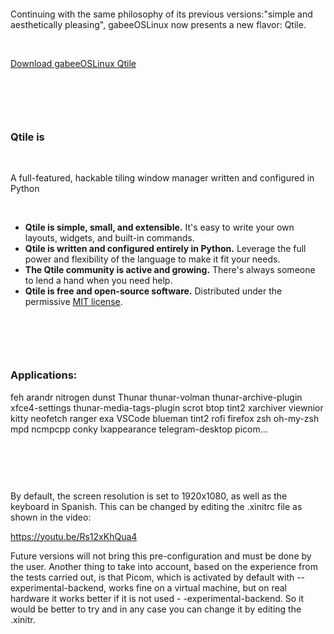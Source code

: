 <p><img src="https://i.postimg.cc/TPQzkHjX/gabeeos-dandelion-logo.png" alt="" /></p>

<p>Continuing with the same philosophy of its previous versions:"simple and aesthetically pleasing", gabeeOSLinux now presents a new flavor: Qtile.</p>
<p><strong>&nbsp;</strong></p>
<p><a href="https://sourceforge.net/projects/gabeeoslinux/">Download gabeeOSLinux Qtile</a></p>
<p><strong>&nbsp;</strong></p>
<p><img src="https://i.postimg.cc/Dy75yQtS/Desktop.png" alt="" /></p>
<p><strong>&nbsp;</strong></p>
<p><h3>Qtile is</h3></p>
<p><strong>&nbsp;</strong></p>
<p>A full-featured, hackable tiling window manager written and configured in Python</p>
<p><strong>&nbsp;</strong></p>
<ul>
<li><b>Qtile is simple, small, and extensible.</b> It's easy to write your own layouts, widgets, and built-in commands.</li>
<li><b>Qtile is written and configured entirely in Python.</b> Leverage the full power and flexibility of the language to make it fit your needs.</li>
<li><b>The Qtile community is active and growing.</b> There's always someone to lend a hand when you need help.</li>
<li><b>Qtile is free and open-source software.</b> Distributed under the permissive <a href="http://docs.qtile.org/en/latest/manual/license.html">MIT license</a>.</li>
</ul>
<p><strong>&nbsp;</strong></p>
<p><img src="https://i.postimg.cc/HnqpzPwt/Layout.png" alt="" /></p>
<p><strong>&nbsp;</strong></p>
<p><h3>Applications:</h3></p>

   feh arandr nitrogen dunst Thunar thunar-volman thunar-archive-plugin xfce4-settings thunar-media-tags-plugin scrot btop tint2 xarchiver viewnior kitty    neofetch ranger exa VSCode blueman tint2 rofi firefox zsh oh-my-zsh mpd ncmpcpp conky lxappearance telegram-desktop picom...
<p><strong>&nbsp;</strong></p>   
<p><img src="https://i.postimg.cc/NM0mvLWz/exa.png" alt="" /></p>
<p><strong>&nbsp;</strong></p>
By default, the screen resolution is set to 1920x1080, as well as the keyboard in Spanish. This can be changed by editing the .xinitrc file as shown in the video:<p><a href="https://youtu.be/Rs12xKhQua4" title="video">https://youtu.be/Rs12xKhQua4</a></p> Future versions will not bring this pre-configuration and must be done by the user.
Another thing to take into account, based on the experience from the tests carried out, is that Picom, which is activated by default with --experimental-backend, works fine on a virtual machine, but on real hardware it works better if it is not used - -experimental-backend. So it would be better to try and in any case you can change it by editing the .xinitr.
<p><strong>&nbsp;</strong></p>
<p><img src="https://i.postimg.cc/rsNdPrJb/ranger.png" alt="" /></p>
<p><strong>&nbsp;</strong></p>
<p><img src="https://i.postimg.cc/mgzLc99s/mpd-ncmpcpp.png" alt="" /></p>

